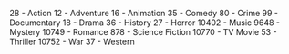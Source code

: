 <!-- json legend code movies -->
28 - Action
12 - Adventure
16 - Animation
35 - Comedy
80 - Crime
99 - Documentary
18 - Drama
36 - History
27 - Horror
10402 - Music
9648 - Mystery
10749 - Romance
878 - Science Fiction
10770 - TV Movie
53 - Thriller
10752 - War
37 - Western




